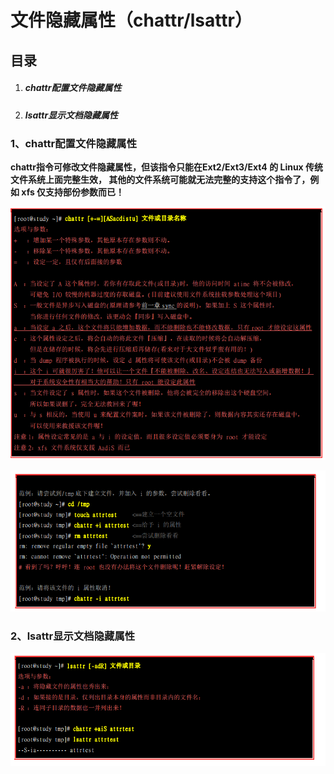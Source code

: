 # 文件隐藏属性（chattr/lsattr）

## 目录

1. ##### chattr配置文件隐藏属性
2. ##### lsattr显示文档隐藏属性





### 1、chattr配置文件隐藏属性

**chattr指令可修改文件隐藏属性，但该指令只能在Ext2/Ext3/Ext4 的 Linux 传统文件系统上面完整生效， 其他的文件系统可能就无法完整的支持这个指令了，例如 xfs 仅支持部份参数而已！**

![](/assets/chattr指令usage.png)

![](/assets/chattr指令usage2.png)

### 2、lsattr显示文档隐藏属性

![](/assets/lsattr指令usage.png)

